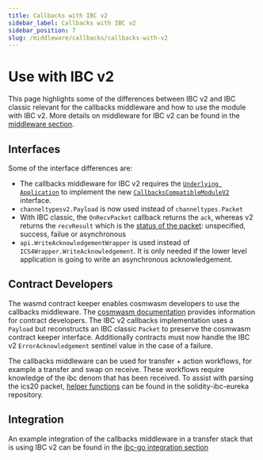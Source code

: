 ```yaml
---
title: Callbacks with IBC v2
sidebar_label: Callbacks with IBC v2
sidebar_position: 7
slug: /middleware/callbacks/callbacks-with-v2
---
```


# Use with IBC v2

This page highlights some of the differences between IBC v2 and IBC classic relevant for the callbacks middleware and how to use the module with IBC v2. More details on middleware for IBC v2 can be found in the [middleware section](../../01-ibc/04-middleware/02-developIBCv2.md). 

## Interfaces 

Some of the interface differences are:

- The callbacks middleware for IBC v2 requires the [`Underlying Application`](../01-callbacks/01-overview.md) to implement the new [`CallbacksCompatibleModuleV2`](https://github.com/cosmos/ibc-go/blob/main/modules/apps/callbacks/types/callbacks.go#L53-L58) interface. 
- `channeltypesv2.Payload` is now used instead of `channeltypes.Packet`
- With IBC classic, the `OnRecvPacket` callback returns the `ack`, whereas v2 returns the `recvResult` which is the [status of the packet](https://github.com/cosmos/ibc-go/blob/main/modules/core/04-channel/v2/types/packet.pb.go#L26-L38): unspecified, success, failue or asynchronous
- `api.WriteAcknowledgementWrapper` is used instead of `ICS4Wrapper.WriteAcknowledgement`. It is only needed if the lower level application is going to write an asynchronous acknowledgement.

## Contract Developers

The wasmd contract keeper enables cosmwasm developers to use the callbacks middleware. The [cosmwasm documentation](https://cosmwasm.cosmos.network/ibc/extensions/callbacks) provides information for contract developers. The IBC v2 callbacks implementation uses a `Payload` but reconstructs an IBC classic `Packet` to preserve the cosmwasm contract keeper interface. Additionally contracts must now handle the IBC v2 `ErrorAcknowledgement` sentinel value in the case of a failure.

The callbacks middleware can be used for transfer + action workflows, for example a transfer and swap on receive. These workflows require knowledge of the ibc denom that has been received. To assist with parsing the ics20 packet, [helper functions](https://github.com/cosmos/solidity-ibc-eureka/blob/a8870b023e58622fb7b3f733572c684851f8e5ee/packages/cosmwasm/ibc-callbacks-helpers/src/ics20.rs#L7-L41) can be found in the solidity-ibc-eureka repository. 

## Integration

An example integration of the callbacks middleware in a transfer stack that is using IBC v2 can be found in the [ibc-go integration section](../../01-ibc/02-integration.md)
